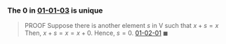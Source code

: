 ### The 0 in [01-01-03](01-01-03.md) is unique
> PROOF
Suppose there is another element $s$ in V such that $x + s = x$
Then, $x + s = x = x + 0$. 
Hence, $s = 0$. [01-02-01](01-02-01.md) $\blacksquare$